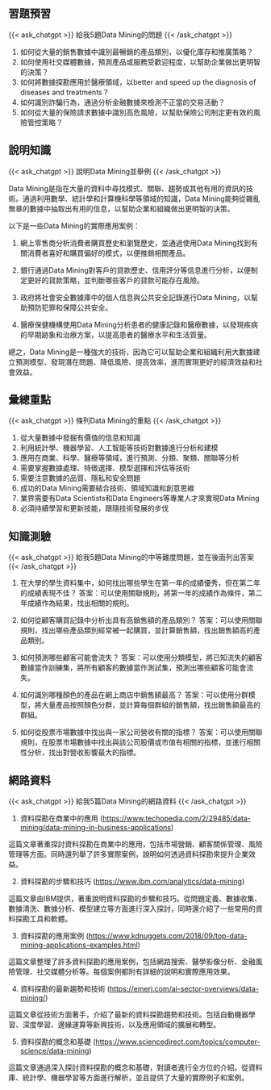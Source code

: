 ## 習題預習
{{< ask_chatgpt >}}
給我5題Data Mining的問題
{{< /ask_chatgpt >}}



1. 如何從大量的銷售數據中識別最暢銷的產品類別，以優化庫存和推廣策略？
2. 如何使用社交媒體數據，預測產品或服務受歡迎程度，以幫助企業做出更明智的決策？
3. 如何將數據探勘應用於醫療領域，以better and speed up the diagnosis of diseases and treatments？
4. 如何識別詐騙行為，通過分析金融數據來檢測不正當的交易活動？
5. 如何從大量的保險請求數據中識別高危風險，以幫助保險公司制定更有效的風險管控策略？   

## 說明知識
{{< ask_chatgpt >}}
說明Data Mining並舉例
{{< /ask_chatgpt >}}



Data Mining是指在大量的資料中尋找模式、關聯、趨勢或其他有用的資訊的技術。通過利用數學、統計學和計算機科學等領域的知識，Data Mining能夠從雜亂無章的數據中抽取出有用的信息，以幫助企業和組織做出更明智的決策。

以下是一些Data Mining的實際應用案例：

1. 網上零售商分析消費者購買歷史和瀏覽歷史，並通過使用Data Mining找到有關消費者喜好和購買偏好的模式，以便推銷相關產品。

2. 銀行通過Data Mining對客戶的貸款歷史、信用評分等信息進行分析，以便制定更好的貸款策略，並判斷哪些客戶的貸款可能存在風險。

3. 政府將社會安全數據庫中的個人信息與公共安全記錄進行Data Mining，以幫助預防犯罪和保障公共安全。

4. 醫療保健機構使用Data Mining分析患者的健康記錄和醫療數據，以發現疾病的早期跡象和治療方案，以提高患者的醫療水平和生活質量。

總之，Data Mining是一種強大的技術，因為它可以幫助企業和組織利用大數據建立預測模型、發現潛在問題、降低風險、提高效率，進而實現更好的經濟效益和社會效益。   

## 彙總重點
{{< ask_chatgpt >}}
條列Data Mining的重點
{{< /ask_chatgpt >}}



1. 從大量數據中發掘有價值的信息和知識
2. 利用統計學、機器學習、人工智能等技術對數據進行分析和建模
3. 應用在商業、科學、醫療等領域，進行預測、分類、聚類、關聯等分析
4. 需要掌握數據處理、特徵選擇、模型選擇和評估等技術
5. 需要注意數據的品質、隱私和安全問題
6. 成功的Data Mining需要結合技術、領域知識和創意思維
7. 業界需要有Data Scientists和Data Engineers等專業人才來實現Data Mining
8. 必須持續學習和更新技能，跟隨技術發展的步伐   

## 知識測驗
{{< ask_chatgpt >}}
給我5題Data Mining的中等難度問題，並在後面列出答案
{{< /ask_chatgpt >}}



1. 在大學的學生資料集中，如何找出哪些學生在第一年的成績優秀，但在第二年的成績表現不佳？
答案：可以使用關聯規則，將第一年的成績作為條件，第二年成績作為結果，找出相關的規則。

2. 如何從顧客購買記錄中分析出具有高銷售額的產品類別？
答案：可以使用關聯規則，找出哪些產品類別經常被一起購買，並計算銷售額，找出銷售額高的產品類別。

3. 如何預測哪些顧客可能會流失？
答案：可以使用分類模型，將已知流失的顧客數據當作訓練集，將所有顧客的數據當作測試集，預測出哪些顧客可能會流失。

4. 如何識別哪種顏色的產品在網上商店中銷售額最高？
答案：可以使用分群模型，將大量產品按照顏色分群，並計算每個群組的銷售額，找出銷售額最高的群組。

5. 如何從股票市場數據中找出與一家公司營收有關的指標？
答案：可以使用關聯規則，在股票市場數據中找出與該公司股價或市值有相關的指標，並進行相關性分析，找出對營收影響最大的指標。   

## 網路資料
{{< ask_chatgpt >}}
給我5篇Data Mining的網路資料
{{< /ask_chatgpt >}}



1. 資料探勘在商業中的應用 (https://www.techopedia.com/2/29485/data-mining/data-mining-in-business-applications)

這篇文章著重探討資料探勘在商業中的應用，包括市場營銷、顧客關係管理、風險管理等方面。同時還列舉了許多實際案例，說明如何透過資料探勘來提升企業效益。

2. 資料探勘的步驟和技巧 (https://www.ibm.com/analytics/data-mining)

這篇文章由IBM提供，著重說明資料探勘的步驟和技巧。從問題定義、數據收集、數據清洗、數據分析、模型建立等方面進行深入探討，同時還介紹了一些常用的資料探勘工具和軟體。

3. 資料探勘的應用案例 (https://www.kdnuggets.com/2018/09/top-data-mining-applications-examples.html)

這篇文章整理了許多資料探勘的應用案例，包括網路搜索、醫學影像分析、金融風險管理、社交媒體分析等。每個案例都附有詳細的說明和實際應用效果。

4. 資料探勘的最新趨勢和技術 (https://emerj.com/ai-sector-overviews/data-mining/)

這篇文章從技術方面著手，介紹了最新的資料探勘趨勢和技術。包括自動機器學習、深度學習、邊緣運算等新興技術，以及應用領域的擴展和轉型。

5. 資料探勘的概念和基礎 (https://www.sciencedirect.com/topics/computer-science/data-mining)

這篇文章通過深入探討資料探勘的概念和基礎，對讀者進行全方位的介紹。從資料庫、統計學、機器學習等方面進行解析，並且提供了大量的實際例子和案例。   

